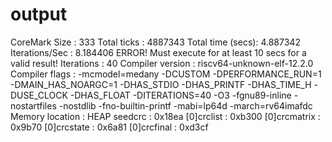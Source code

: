 # output
CoreMark Size    : 333
Total ticks      : 4887343
Total time (secs): 4.887342
Iterations/Sec   : 8.184406
ERROR! Must execute for at least 10 secs for a valid result!
Iterations       : 40
Compiler version : riscv64-unknown-elf-12.2.0
Compiler flags   : -mcmodel=medany -DCUSTOM -DPERFORMANCE_RUN=1 -DMAIN_HAS_NOARGC=1 -DHAS_STDIO -DHAS_PRINTF -DHAS_TIME_H -DUSE_CLOCK -DHAS_FLOAT -DITERATIONS=40 -O3 -fgnu89-inline -nostartfiles -nostdlib -fno-builtin-printf -mabi=lp64d -march=rv64imafdc
Memory location  : HEAP
seedcrc          : 0x18ea
[0]crclist       : 0xb300
[0]crcmatrix     : 0x9b70
[0]crcstate      : 0x6a81
[0]crcfinal      : 0xd3cf
